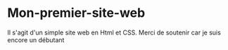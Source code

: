 # Mon-premier-site-web
Il s'agit d'un simple site web en Html et CSS.  Merci de soutenir car je suis encore un débutant 
